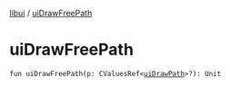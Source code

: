 [libui](README.md) / [uiDrawFreePath](ui-draw-free-path.md)

# uiDrawFreePath

`fun uiDrawFreePath(p: CValuesRef<`[`uiDrawPath`](ui-draw-path.md)`>?): Unit`
